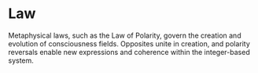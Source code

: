 # Law

Metaphysical laws, such as the Law of Polarity, govern the creation and evolution of consciousness fields. Opposites unite in creation, and polarity reversals enable new expressions and coherence within the integer-based system. 